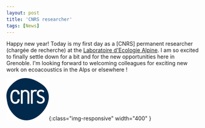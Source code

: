 ```yaml
---
layout: post
title: 'CNRS researcher'
tags: [News]
---
```


Happy new year! Today is my first day as a [CNRS] permanent researcher (chargée de recherche) at the [Laboratoire d'Ecologie Alpine](https://leca.osug.fr/). I am so excited to finally settle down for a bit and for the new opportunities here in Grenoble. I'm looking forward to welcoming colleagues for exciting new work on ecoacoustics in the Alps or elsewhere !

![diapo](/assets/img/logoCNRS.svg){:class="img-responsive" width="400" }